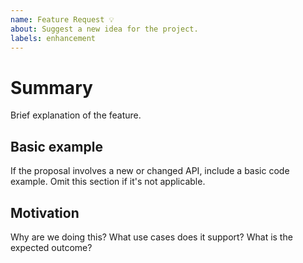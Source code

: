 ```yaml
---
name: Feature Request 💡
about: Suggest a new idea for the project.
labels: enhancement
---
```


# Summary

Brief explanation of the feature.

## Basic example

If the proposal involves a new or changed API, include a basic code example. Omit this section if it's not applicable.

## Motivation

Why are we doing this? What use cases does it support? What is the expected outcome?
